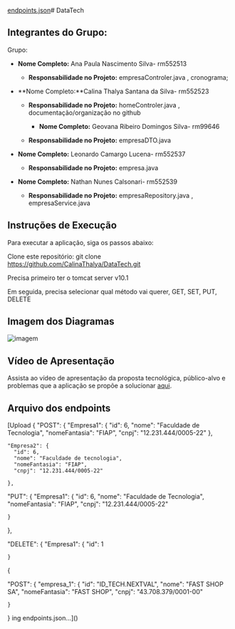 [endpoints.json](https://github.com/CalinaThalya/DataTech/files/14985041/endpoints.json)# DataTech

## Integrantes do Grupo:

Grupo:

- **Nome Completo:** Ana Paula Nascimento Silva- rm552513
  - **Responsabilidade no Projeto:** empresaControler.java , cronograma;

- **Nome Completo:**Calina Thalya Santana da Silva- rm552523
  - **Responsabilidade no Projeto:** homeControler.java , documentação/organização no github
 
    - **Nome Completo:** Geovana Ribeiro Domingos Silva- rm99646
  - **Responsabilidade no Projeto:** empresaDTO.java


- **Nome Completo:** Leonardo Camargo Lucena- rm552537
  - **Responsabilidade no Projeto:** empresa.java
 
- **Nome Completo:** Nathan Nunes Calsonari- rm552539
  - **Responsabilidade no Projeto:** empresaRepository.java , empresaService.java

    
## Instruções de Execução

Para executar a aplicação, siga os passos abaixo:

Clone este repositório: git clone https://github.com/CalinaThalya/DataTech.git

Precisa primeiro ter o tomcat server v10.1

Em seguida, precisa selecionar qual método vai querer, GET, SET, PUT, DELETE


## Imagem dos Diagramas


![imagem](https://github.com/CalinaThalya/DataTech/assets/116985483/a5448922-a54b-4ea4-98ae-fecf096e4e15)


## Vídeo de Apresentação

Assista ao vídeo de apresentação da proposta tecnológica, público-alvo e problemas que a aplicação se propõe a solucionar [aqui](https://www.youtube.com/watch?v=TsUd9z82e2E).

## Arquivo dos endpoints

[Upload
{
  "POST": {
    "Empresa1": {
      "id": 6,
      "nome": "Faculdade de Tecnologia",
      "nomeFantasia": "FIAP",
      "cnpj": "12.231.444/0005-22"
    },

    "Empresa2": {
      "id": 6,
      "nome": "Faculdade de tecnologia",
      "nomeFantasia": "FIAP",
      "cnpj": "12.231.444/0005-22"

    },

  

  "PUT": {
    "Empresa1": {
      "id": 6,
      "nome": "Faculdade de Tecnologia",
      "nomeFantasia": "FIAP",
      "cnpj": "12.231.444/0005-22"

    }

  },

  "DELETE": {
    "Empresa1": {
      "id": 1

    }

  



{

  "POST": {
    "empresa_1": {
      "id": "ID_TECH.NEXTVAL",
      "nome": "FAST SHOP SA",
      "nomeFantasia": "FAST SHOP",
      "cnpj": "43.708.379/0001-00"

    }

  

}
ing endpoints.json…]()




